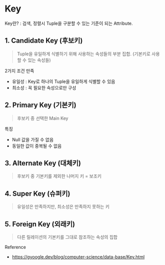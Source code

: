 # Key

Key란? : 검색, 정렬시 Tuple을 구분할 수 있는 기준이 되는 Attribute.

## 1. Candidate Key (후보키)

> Tuple을 유일하게 식별하기 위해 사용하는 속성들의 부분 집합. (기본키로 사용할 수 있는 속성들)

2가지 조건 만족

- 유일성 : Key로 하나의 Tuple을 유일하게 식별할 수 있음
- 최소성 : 꼭 필요한 속성으로만 구성

## 2. Primary Key (기본키)

> 후보키 중 선택한 Main Key

특징

- Null 값을 가질 수 없음
- 동일한 값이 중복될 수 없음

## 3. Alternate Key (대체키)

> 후보키 중 기본키를 제외한 나머지 키 = 보조키

## 4. Super Key (슈퍼키)

> 유일성은 만족하지만, 최소성은 만족하지 못하는 키

## 5. Foreign Key (외래키)

> 다른 릴레이션의 기본키를 그대로 참조하는 속성의 집합


Reference
- https://gyoogle.dev/blog/computer-science/data-base/Key.html